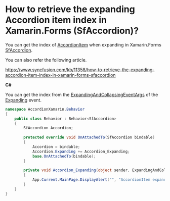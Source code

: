 # How to retrieve the expanding Accordion item index in Xamarin.Forms (SfAccordion)?

You can get the index of [AccordionItem](https://help.syncfusion.com/cr/cref_files/xamarin/Syncfusion.Expander.XForms~Syncfusion.XForms.Accordion.AccordionItem.html?) when expanding in Xamarin.Forms [SfAccordion](https://help.syncfusion.com/xamarin/accordion/getting-started?).

You can also refer the following article.

https://www.syncfusion.com/kb/11358/how-to-retrieve-the-expanding-accordion-item-index-in-xamarin-forms-sfaccordion

**C#**

You can get the index from the [ExpandingAndCollapsingEventArgs](https://help.syncfusion.com/cr/cref_files/xamarin/Syncfusion.Expander.XForms~Syncfusion.XForms.Accordion.ExpandingAndCollapsingEventArgs.html?) of the [Expanding](https://help.syncfusion.com/cr/cref_files/xamarin/Syncfusion.Expander.XForms~Syncfusion.XForms.Accordion.SfAccordion~Expanding_EV.html?) event.

``` c#
namespace AccordionXamarin.Behavior
{
    public class Behavior : Behavior<SfAccordion>
    {
        SfAccordion Accordion;
 
        protected override void OnAttachedTo(SfAccordion bindable)
        {
            Accordion = bindable;
            Accordion.Expanding += Accordion_Expanding;
            base.OnAttachedTo(bindable);
        }
 
        private void Accordion_Expanding(object sender, ExpandingAndCollapsingEventArgs e)
        {
            App.Current.MainPage.DisplayAlert("", "AccordionItem expanded at index " + e.Index, "Ok");
        }
    }
}
```
